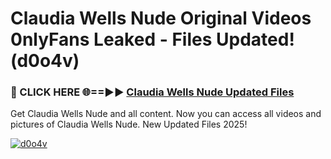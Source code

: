 # Claudia Wells Nude Original Videos 0nlyFans Leaked - Files Updated! (d0o4v)

<h3>🔴 CLICK HERE 🌐==►► <a href="https://tinyurl.com/4mcuefdz" rel="nofollow">Claudia Wells Nude Updated Files</a></h3>

Get Claudia Wells Nude and all content. Now you can access all videos and pictures of Claudia Wells Nude. New Updated Files 2025!

[![d0o4v](https://i.imgur.com/StAQSOY.gif)](https://tinyurl.com/4mcuefdz)
